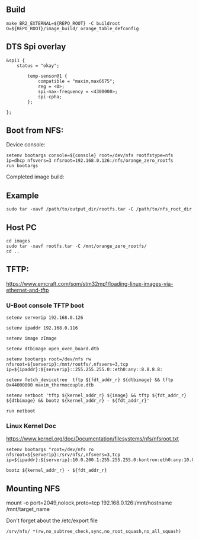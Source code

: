 ## Build
```shell
make BR2_EXTERNAL=${REPO_ROOT} -C buildroot O=${REPO_ROOT}/image_build/ orange_table_defconfig
```
## DTS Spi overlay
```dts
&spi1 {
	status = "okay";

        temp-sensor@1 {
            compatible = "maxim,max6675";
            reg = <0>;
            spi-max-frequency = <4300000>;
            spi-cpha;
        };

};
```


## Boot from NFS:
Device console:
```shell
setenv bootargs console=${console} root=/dev/nfs rootfstype=nfs ip=dhcp nfsvers=3 nfsroot=192.168.0.126:/nfs/orange_zero_rootfs
run bootargs
```

Completed image build:
## Example
```shell
sudo tar -xavf /path/to/output_dir/rootfs.tar -C /path/to/nfs_root_dir
```

## Host PC
```shell
cd images
sudo tar -xavf rootfs.tar -C /mnt/orange_zero_rootfs/
cd ..
```


## TFTP:
https://www.emcraft.com/som/stm32mp1/loading-linux-images-via-ethernet-and-tftp

### U-Boot console TFTP boot
```shell
setenv serverip 192.168.0.126

setenv ipaddr 192.168.0.116

setenv image zImage

setenv dtbimage open_oven_board.dtb

setenv bootargs root=/dev/nfs rw nfsroot=${serverip}:/mnt/rootfs/,nfsvers=3,tcp ip=${ipaddr}:${serverip}::255.255.255.0::eth0:any::8.8.8.8:

setenv fetch_devicetree  tftp ${fdt_addr_r} ${dtbimage} && tftp 0x44000000 maxim_thermocouple.dtb

setenv netboot 'tftp ${kernel_addr_r} ${image} && tftp ${fdt_addr_r} ${dtbimage} && bootz ${kernel_addr_r} - ${fdt_addr_r}'

run netboot
```
### Linux Kernel Doc
https://www.kernel.org/doc/Documentation/filesystems/nfs/nfsroot.txt


```shell
setenv bootargs "root=/dev/nfs ro nfsroot=${serverip}:/srv/nfs/,nfsvers=3,tcp ip=${ipaddr}:${serverip}:10.0.200.1:255.255.255.0:kontron:eth0:any:10.0.200.1:8.8.8.8:";

bootz ${kernel_addr_r} - ${fdt_addr_r}
```

## Mounting NFS
mount -o port=2049,nolock,proto=tcp 192.168.0.126:/mnt/hostname  /mnt/target_name

Don't forget about the /etc/export file

```shell
/srv/nfs/ *(rw,no_subtree_check,sync,no_root_squash,no_all_squash)
```